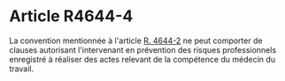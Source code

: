 # Article R4644-4

La convention mentionnée à l'article [R. 4644-2][1] ne peut comporter de clauses autorisant l'intervenant en prévention des risques professionnels enregistré à réaliser des actes relevant de la compétence du médecin du travail.

 [1]: /affichCodeArticle.do?cidTexte=LEGITEXT000006072050&idArticle=LEGIARTI000025275515&dateTexte=&categorieLien=cid